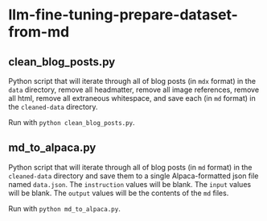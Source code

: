 # llm-fine-tuning-prepare-dataset-from-md

## clean_blog_posts.py
Python script that will iterate through all of blog posts (in `mdx` format) in the `data` directory, remove all headmatter, remove all image references, remove all html, remove all extraneous whitespace, and save each (in `md` format) in the `cleaned-data` directory.

Run with `python clean_blog_posts.py`.

## md_to_alpaca.py
Python script that will iterate through all of blog posts (in `md` format) in the `cleaned-data` directory and save them to a single Alpaca-formatted json file named `data.json`. The `instruction` values will be blank. The `input` values will be blank. The `output` values will be the contents of the `md` files.

Run with `python md_to_alpaca.py`.